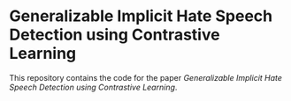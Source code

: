 # Generalizable Implicit Hate Speech Detection using Contrastive Learning
This repository contains the code for the paper *Generalizable Implicit Hate Speech Detection using Contrastive Learning*.

